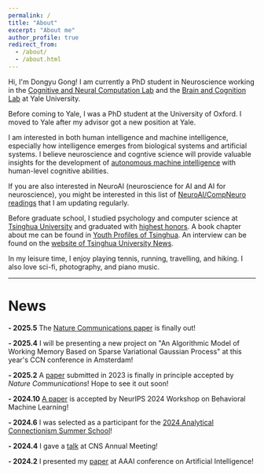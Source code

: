 ```yaml
---
permalink: /
title: "About"
excerpt: "About me"
author_profile: true
redirect_from: 
  - /about/
  - /about.html
---
```

Hi, I'm Dongyu Gong! I am currently a PhD student in Neuroscience working in the [Cognitive and Neural Computation Lab](https://cncl.yale.edu/) and the [Brain and Cognition Lab](https://brainandcognition.org/) at Yale University.

Before coming to Yale, I was a PhD student at the University of Oxford. I moved to Yale after my advisor got a new position at Yale.

I am interested in both human intelligence and machine intelligence, especially how intelligence emerges from biological systems and artificial systems. I believe neuroscience and cogntive science will provide valuable insights for the development of [autonomous machine intelligence](https://openreview.net/pdf?id=BZ5a1r-kVsf) with human-level cognitive abilities.

If you are also interested in NeuroAI (neuroscience for AI and AI for neuroscience), you might be interested in this list of [NeuroAI/CompNeuro readings](https://github.com/Daniel-Gong/NeuroAI-Readings) that I am updating regularly.

Before graduate school, I studied psychology and computer science at [Tsinghua University](https://www.tsinghua.edu.cn/en/) and graduated with [highest honors](https://mp.weixin.qq.com/s/iEbIbvhj_Rtmihr-ICV1DA). A book chapter about me can be found in [Youth Profiles of Tsinghua](https://www.amazon.com/%E6%B8%85%E5%8D%8E%E5%B0%91%E5%B9%B4%E8%AF%B4-%E7%AC%AC6%E8%BE%91-%E5%8C%BF%E5%90%8D/dp/7302591709). An interview can be found on the [website of Tsinghua University News](https://www.tsinghua.edu.cn/info/1181/85313.htm).

In my leisure time, I enjoy playing tennis, running, travelling, and hiking. I also love sci-fi, photography, and piano music.

---

# **News**

**- 2025.5** The [Nature Communications paper](https://www.nature.com/articles/s41467-025-59359-0) is finally out!

**- 2025.4** I will be presenting a new project on "An Algorithmic Model of Working Memory Based on Sparse Variational Gaussian Process" at this year's CCN conference in Amsterdam!

**- 2025.2** A [paper](https://www.biorxiv.org/content/10.1101/2023.05.20.541594v2.full) submitted in 2023 is finally in principle accepted by *Nature Communications*! Hope to see it out soon!

**- 2024.10** [A paper](https://openreview.net/forum?id=dXjQgm9kAr) is accepted by NeurIPS 2024 Workshop on Behavioral Machine Learning!

**- 2024.6** I was selected as a participant for the [2024 Analytical Connectionism Summer School](https://www.analytical-connectionism.net/school/2024/)!

**- 2024.4** I gave a [talk](https://www.cogneurosociety.org/documents/CNS_2024_Program_Booklet.pdf) at CNS Annual Meeting!

**- 2024.2** I presented my [paper](https://ojs.aaai.org/index.php/AAAI/article/view/28868) at AAAI conference on Artificial Intelligence!
